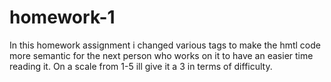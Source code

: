 # homework-1

In this homework assignment i changed various tags to make the hmtl code more semantic for the next person who works on it to have an easier time reading it. On a scale from 1-5 ill give it a 3 in terms of difficulty.